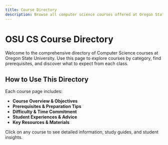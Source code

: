 ```yaml
---
title: Course Directory
description: Browse all computer science courses offered at Oregon State University
---
```


# OSU CS Course Directory

Welcome to the comprehensive directory of Computer Science courses at Oregon State University. Use this page to explore courses by category, find prerequisites, and discover what to expect from each class.

## How to Use This Directory

Each course page includes:
- **Course Overview & Objectives**
- **Prerequisites & Preparation Tips**
- **Difficulty & Time Commitment**
- **Student Experiences & Advice**
- **Key Resources & Materials**

Click on any course to see detailed information, study guides, and student insights.